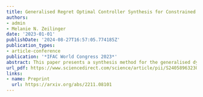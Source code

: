```yaml
---
title: Generalised Regret Optimal Controller Synthesis for Constrained Systems
authors:
- admin
- Melanie N. Zeilinger
date: '2023-01-01'
publishDate: '2024-08-27T16:57:05.774185Z'
publication_types:
- article-conference
publication: '*IFAC World Congress 2023*'
abstract: This paper presents a synthesis method for the generalised dynamic regret problem, comparing the performance of a strictly causal controller to the optimal non-causal controller under a weighted disturbance. This framework encompasses both the dynamic regret problem, considering the difference of the incurred costs, as well as the competitive ratio, which considers their ratio, and which have both been proposed as inherently adaptive alternatives to classical control methods. Furthermore, we extend the synthesis to the case of pointwise-in-time bounds on the disturbance and show that the optimal solution is no worse than the bounded energy optimal solution and is lower bounded by a constant factor, which is only dependent on the disturbance weight. The proposed optimisation-based synthesis allows considering systems subject to state and input constraints. Finally, we provide a numerical example which compares the synthesised controller performance to H2- and H∞-controllers.
url_pdf: https://www.sciencedirect.com/science/article/pii/S2405896323017470
links:
- name: Preprint
  url: https://arxiv.org/abs/2211.08101
---
```

